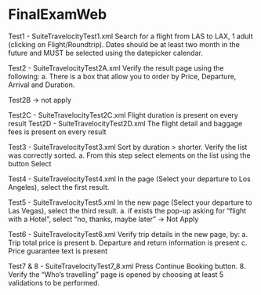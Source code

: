 # FinalExamWeb

Test1 - SuiteTravelocityTest1.xml
Search for a flight from LAS to LAX, 1 adult (clicking on Flight/Roundtrip). Dates should be at least two month in the future and MUST​ be selected using the datepicker calendar.

Test2 - SuiteTravelocityTest2A.xml
Verify the result page using the following: a. There is a box that allow you to order by Price, Departure, Arrival and Duration.

Test2B -> not apply

Test2C - SuiteTravelocityTest2C.xml
Flight duration is present on every result
Test2D - SuiteTravelocityTest2D.xml
The flight detail and baggage fees is present on every result

Test3 - SuiteTravelocityTest3.xml
Sort by duration > shorter. Verify the list was correctly sorted. a. From this step select elements on the list using the button Select

Test4 - SuiteTravelocityTest4.xml
In the page (Select your departure to Los Angeles), select the first result.

Test5 - SuiteTravelocityTest5.xml
In the new page (Select your departure to Las Vegas), select the third result. 
a. if exists the pop-up asking for “flight with a Hotel”, select “no, thanks, maybe later” -> Not Apply

Test6 - SuiteTravelocityTest6.xml
Verify trip details in the new page, by: a. Trip total price is present b. Departure and return information is present c. Price guarantee text is present

Test7 & 8 - SuiteTravelocityTest7_8.xml
Press Continue Booking button. 8. Verify the “Who’s travelling” page is opened by choosing at least 5 validations to be performed.
